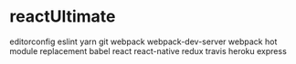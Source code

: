 # reactUltimate

editorconfig
eslint
yarn
git
webpack
webpack-dev-server
webpack hot module replacement
babel
react
react-native
redux
travis
heroku
express
